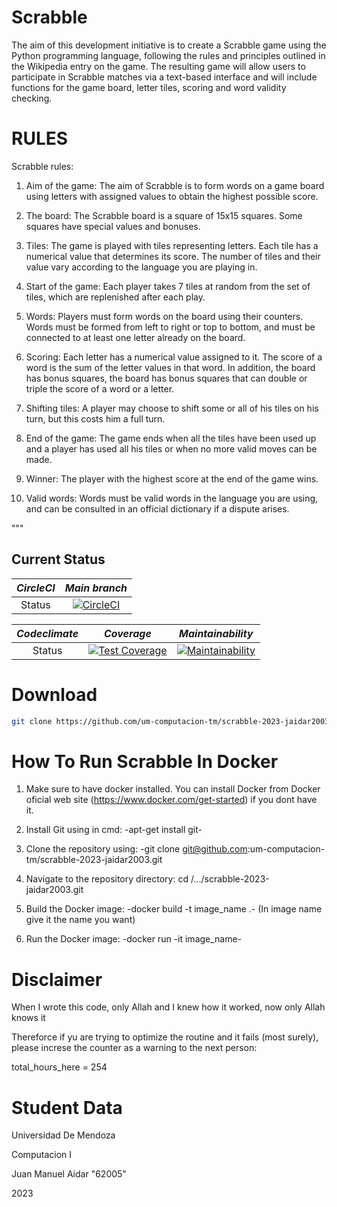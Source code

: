 # Scrabble

The aim of this development initiative is to create a Scrabble game using the Python programming language, following the rules and principles outlined in the Wikipedia entry on the game. 
The resulting game will allow users to participate in Scrabble matches via a text-based interface and will include functions for the game board, 
letter tiles, scoring and word validity checking.

# RULES

Scrabble rules:
                        
1. Aim of the game: The aim of Scrabble is to form words on a game board using letters with assigned values to obtain the highest possible score.
                        
2. The board: The Scrabble board is a square of 15x15 squares. Some squares have special values and bonuses.
                        
3. Tiles: The game is played with tiles representing letters. Each tile has a numerical value that determines its score. 
The number of tiles and their value vary according to the language you are playing in.
                        
4. Start of the game: Each player takes 7 tiles at random from the set of tiles, which are replenished after each play.
                        
5. Words: Players must form words on the board using their counters. Words must be formed from left to right or top to bottom, 
and must be connected to at least one letter already on the board.
                        
6. Scoring: Each letter has a numerical value assigned to it. The score of a word is the sum of the letter values in that word. In addition, the board has bonus squares, the board has bonus squares that can double or triple the score of a word or a letter.
                        
7. Shifting tiles: A player may choose to shift some or all of his tiles on his turn, but this costs him a full turn.
                        
8. End of the game: The game ends when all the tiles have been used up and a player has used all his tiles or when no more valid moves can be made.
                        
9. Winner: The player with the highest score at the end of the game wins.
                        
10. Valid words: Words must be valid words in the language you are using, and can be consulted in an official dictionary if a dispute arises.

"""

## Current Status

| *_CircleCI_* | *_Main branch_* |
| :---:   | :---:   |
| Status |[![CircleCI](https://dl.circleci.com/status-badge/img/gh/um-computacion-tm/scrabble-2023-jaidar2003/tree/main.svg?style=svg)](https://dl.circleci.com/status-badge/redirect/gh/um-computacion-tm/scrabble-2023-jaidar2003/tree/main)

| _*Codeclimate*_ | *_Coverage_* | *_Maintainability_* |
| :---:   | :---:   | :---: |
| Status |[![Test Coverage](https://api.codeclimate.com/v1/badges/73676511189bdd7736c5/test_coverage)](https://codeclimate.com/github/um-computacion-tm/scrabble-2023-jaidar2003/test_coverage) | [![Maintainability](https://api.codeclimate.com/v1/badges/73676511189bdd7736c5/maintainability)](https://codeclimate.com/github/um-computacion-tm/scrabble-2023-jaidar2003/maintainability)

# Download
```bash
git clone https://github.com/um-computacion-tm/scrabble-2023-jaidar2003
```

# How To Run Scrabble In Docker

1. Make sure to have docker installed. You can install Docker from Docker oficial web site (https://www.docker.com/get-started) if you dont have it. 

2. Install Git using in cmd: -apt-get install git-

3. Clone the repository using: -git clone git@github.com:um-computacion-tm/scrabble-2023-jaidar2003.git
4. Navigate to the repository directory: cd /.../scrabble-2023-jaidar2003.git

5. Build the Docker image: -docker build -t image_name .-  (In image name give it the name you want)

6. Run the Docker image: -docker run -it image_name-

# Disclaimer

When I wrote this code, only Allah and I knew how it worked,
now only Allah knows it

Thereforce if yu are trying to optimize the routine and it fails (most surely), please 
increse the counter as a warning to the next person:

total_hours_here = 254

# Student Data

Universidad De Mendoza

Computacion I

Juan Manuel Aidar "62005" 

2023


